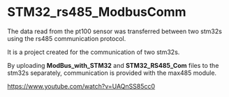 # STM32_rs485_ModbusComm
The data read from the pt100 sensor was transferred between two stm32s using the rs485 communication protocol.

It is a project created for the communication of two stm32s.

By uploading **ModBus_with_STM32** and **STM32_RS485_Com** files to the stm32s separately, communication is provided with the max485 module.


https://www.youtube.com/watch?v=UAQnSS85cc0
